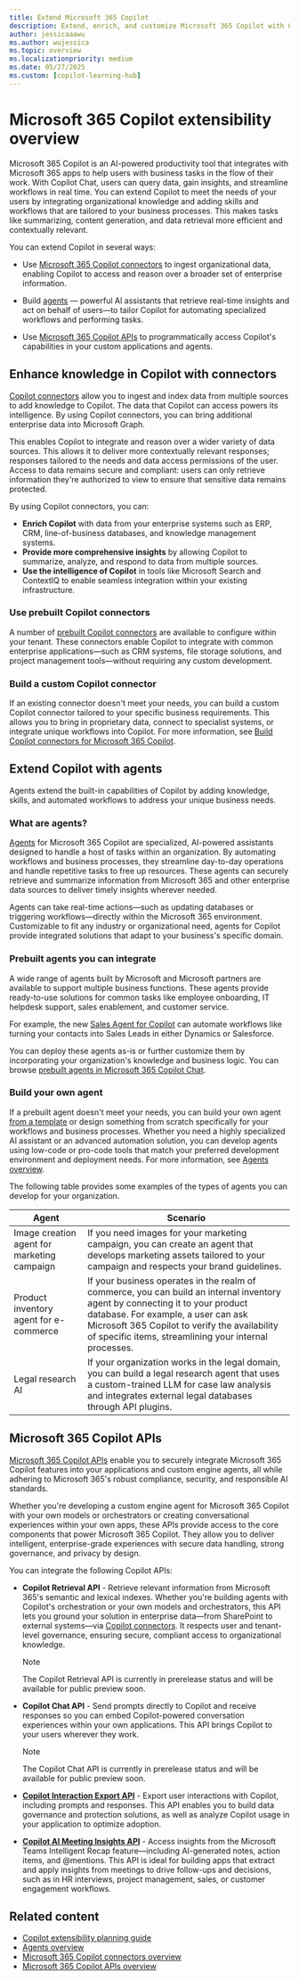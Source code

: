 ```yaml
---
title: Extend Microsoft 365 Copilot
description: Extend, enrich, and customize Microsoft 365 Copilot with Copilot connectors and agents.
author: jessicaaawu
ms.author: wujessica
ms.topic: overview
ms.localizationpriority: medium
ms.date: 05/27/2025
ms.custom: [copilot-learning-hub]
---
```


# Microsoft 365 Copilot extensibility overview

Microsoft 365 Copilot is an AI-powered productivity tool that integrates with Microsoft 365 apps to help users with business tasks in the flow of their work. With Copilot Chat, users can query data, gain insights, and streamline workflows in real time. You can extend Copilot to meet the needs of your users by integrating organizational knowledge and adding skills and workflows that are tailored to your business processes. This makes tasks like summarizing, content generation, and data retrieval more efficient and contextually relevant.

You can extend Copilot in several ways:

- Use [Microsoft 365 Copilot connectors](#enhance-knowledge-in-copilot-with-connectors) to ingest organizational data, enabling Copilot to access and reason over a broader set of enterprise information.

- Build [agents](#extend-copilot-with-agents) — powerful AI assistants that retrieve real-time insights and act on behalf of users—to tailor Copilot for automating specialized workflows and performing tasks.

- Use [Microsoft 365 Copilot APIs](#microsoft-365-copilot-apis) to programmatically access Copilot's capabilities in your custom applications and agents.

## Enhance knowledge in Copilot with connectors

[Copilot connectors](overview-copilot-connector.md) allow you to ingest and index data from multiple sources to add knowledge to Copilot. The data that Copilot can access powers its intelligence. By using Copilot connectors, you can bring additional enterprise data into Microsoft Graph.

This enables Copilot to integrate and reason over a wider variety of data sources. This allows it to deliver more contextually relevant responses; responses tailored to the needs and data access permissions of the user. Access to data remains secure and compliant: users can only retrieve information they're authorized to view to ensure that sensitive data remains protected.

By using Copilot connectors, you can:

- **Enrich Copilot** with data from your enterprise systems such as ERP, CRM, line-of-business databases, and knowledge management systems.
- **Provide more comprehensive insights** by allowing Copilot to summarize, analyze, and respond to data from multiple sources.
- **Use the intelligence of Copilot** in tools like Microsoft Search and ContextIQ to enable seamless integration within your existing infrastructure.

### Use prebuilt Copilot connectors

A number of [prebuilt Copilot connectors](/microsoftsearch/connectors-gallery) are available to configure within your tenant. These connectors enable Copilot to integrate with common enterprise applications—such as CRM systems, file storage solutions, and project management tools—without requiring any custom development.

### Build a custom Copilot connector

If an existing connector doesn't meet your needs, you can build a custom Copilot connector tailored to your specific business requirements. This allows you to bring in proprietary data, connect to specialist systems, or integrate unique workflows into Copilot. For more information, see [Build Copilot connectors for Microsoft 365 Copilot](/graph/connecting-external-content-build-quickstart?context=/microsoft-365-copilot/extensibility/context).

## Extend Copilot with agents

Agents extend the built-in capabilities of Copilot by adding knowledge, skills, and automated workflows to address your unique business needs.

### What are agents?

[Agents](agents-overview.md) for Microsoft 365 Copilot are specialized, AI-powered assistants designed to handle a host of tasks within an organization. By automating workflows and business processes, they streamline day-to-day operations and handle repetitive tasks to free up resources. These agents can securely retrieve and summarize information from Microsoft 365 and other enterprise data sources to deliver timely insights wherever needed.

Agents can take real-time actions—such as updating databases or triggering workflows—directly within the Microsoft 365 environment. Customizable to fit any industry or organizational need, agents for Copilot provide integrated solutions that adapt to your business's specific domain.

### Prebuilt agents you can integrate

A wide range of agents built by Microsoft and Microsoft partners are available to support multiple business functions. These agents provide ready-to-use solutions for common tasks like employee onboarding, IT helpdesk support, sales enablement, and customer service.

For example, the new [Sales Agent for Copilot](https://www.microsoft.com/microsoft-365/blog/2025/03/05/new-sales-agents-accessible-in-microsoft-365-copilot-help-teams-close-more-deals-faster/?msockid=3be55ff297446b3b1fdd4a4e93446d12) can automate workflows like turning your contacts into Sales Leads in either Dynamics or Salesforce.

You can deploy these agents as-is or further customize them by incorporating your organization's knowledge and business logic. You can browse [prebuilt agents in Microsoft 365 Copilot Chat](https://m365.cloud.microsoft/m365apps/f3a6e67f-850d-4dd9-960a-04c6638ded36/app:co:copilotplugins?source=copilotChat&fromCode=pwav2&redirectId=26FCE8716E9549689003C3D9B0893F92&auth=2).

### Build your own agent

If a prebuilt agent doesn't meet your needs, you can build your own agent [from a template](agent-builder-templates.md) or design something from scratch specifically for your workflows and business processes. Whether you need a highly specialized AI assistant or an advanced automation solution, you can develop agents using low-code or pro-code tools that match your preferred development environment and deployment needs. For more information, see [Agents overview](agents-overview.md).

The following table provides some examples of the types of agents you can develop for your organization.

| **Agent**                          | **Scenario** |
|-----------------------------------|--------------|
| Image creation agent for marketing campaign | If you need images for your marketing campaign, you can create an agent that develops marketing assets tailored to your campaign and respects your brand guidelines. |
| Product inventory agent for e-commerce | If your business operates in the realm of commerce, you can build an internal inventory agent by connecting it to your product database. For example, a user can ask Microsoft 365 Copilot to verify the availability of specific items, streamlining your internal processes. |
| Legal research AI | If your organization works in the legal domain, you can build a legal research agent that uses a custom-trained LLM for case law analysis and integrates external legal databases through API plugins. |

## Microsoft 365 Copilot APIs

[Microsoft 365 Copilot APIs](copilot-apis-overview.md) enable you to securely integrate Microsoft 365 Copilot features into your applications and custom engine agents, all while adhering to Microsoft 365's robust compliance, security, and responsible AI standards.

Whether you're developing a custom engine agent for Microsoft 365 Copilot with your own models or orchestrators or creating conversational experiences within your own apps, these APIs provide access to the core components that power Microsoft 365 Copilot. They allow you to deliver intelligent, enterprise-grade experiences with secure data handling, strong governance, and privacy by design.

You can integrate the following Copilot APIs:

- **Copilot Retrieval API** - Retrieve relevant information from Microsoft 365's semantic and lexical indexes. Whether you're building agents with Copilot's orchestration or your own models and orchestrators, this API lets you ground your solution in enterprise data—from SharePoint to external systems—via [Copilot connectors](/microsoftsearch/connectors-overview). It respects user and tenant-level governance, ensuring secure, compliant access to organizational knowledge.

    > [!NOTE]
    > The Copilot Retrieval API is currently in prerelease status and will be available for public preview soon.

- **Copilot Chat API** - Send prompts directly to Copilot and receive responses so you can embed Copilot-powered conversation experiences within your own applications. This API brings Copilot to your users wherever they work.

    > [!NOTE]
    > The Copilot Chat API is currently in prerelease status and will be available for public preview soon.

- **[Copilot Interaction Export API](/microsoftteams/export-teams-content)** - Export user interactions with Copilot, including prompts and responses. This API enables you to build data governance and protection solutions, as well as analyze Copilot usage in your application to optimize adoption.

- **[Copilot AI Meeting Insights API](/microsoftteams/platform/graph-api/meeting-transcripts/meeting-insights)** - Access insights from the Microsoft Teams Intelligent Recap feature—including AI-generated notes, action items, and @mentions. This API is ideal for building apps that extract and apply insights from meetings to drive follow-ups and decisions, such as in HR interviews, project management, sales, or customer engagement workflows.

## Related content

- [Copilot extensibility planning guide](planning-guide.md)
- [Agents overview](agents-overview.md)
- [Microsoft 365 Copilot connectors overview](overview-copilot-connector.md)
- [Microsoft 365 Copilot APIs overview](copilot-apis-overview.md)

